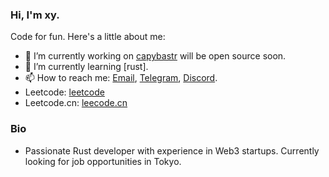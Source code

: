 ### Hi, I'm xy.

Code for fun. Here's a little about me:

- 🔭 I’m currently working on [capybastr](https://github.com/open-nostr/capybastr) will be open source soon.
- 🌱 I’m currently learning [rust].
- 📫 How to reach me: [Email](xyzmhx@gmail.com), [Telegram](https://t.me/okuzorakohaku), [Discord](https://discord.gg/Tjcc6G9K8Q).
- Leetcode: [leetcode](https://leetcode.com/xy01/)
- Leetcode.cn: [leecode.cn](https://leetcode.cn/u/abenana/)

### Bio
- Passionate Rust developer with experience in Web3 startups. Currently looking for job opportunities in Tokyo.
